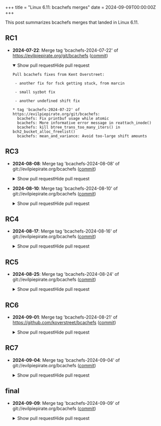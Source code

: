 +++
title = "Linux 6.11: bcachefs merges"
date = 2024-09-09T00:00:00Z
+++

This post summarizes bcachefs merges that landed in Linux 6.11.

## RC1

- **2024-07-22**: Merge tag 'bcachefs-2024-07-22' of https://evilpiepirate.org/git/bcachefs ([commit](https://git.kernel.org/torvalds/c/dd018c238b8489b6dd8c06f6b962ea75d79115ff))
  <details open>
  <summary><span class="summary-closed-label">Show pull request</span><span class="summary-open-label">Hide pull request</span></summary>

  ```text
  Pull bcachefs fixes from Kent Overstreet:
  
   - another fix for fsck getting stuck, from marcin
  
   - small syzbot fix
  
   - another undefined shift fix
  
  * tag 'bcachefs-2024-07-22' of https://evilpiepirate.org/git/bcachefs:
    bcachefs: Fix printbuf usage while atomic
    bcachefs: More informative error message in reattach_inode()
    bcachefs: kill btree_trans_too_many_iters() in bch2_bucket_alloc_freelist()
    bcachefs: mean_and_variance: Avoid too-large shift amounts
  ```
  </details>

## RC3

- **2024-08-08**: Merge tag 'bcachefs-2024-08-08' of git://evilpiepirate.org/bcachefs ([commit](https://git.kernel.org/torvalds/c/b3f5620f76f9a6da024bd243a73fa8e2df520c5a))
  <details>
  <summary><span class="summary-closed-label">Show pull request</span><span class="summary-open-label">Hide pull request</span></summary>

  ```text
  Pull bcachefs fixes from Kent Overstreet:
   "Assorted little stuff:
  
     - lockdep fixup for lockdep_set_notrack_class()
  
     - we can now remove a device when using erasure coding without
       deadlocking, though we still hit other issues
  
     - the 'allocator stuck' timeout is now configurable, and messages are
       ratelimited. The default timeout has been increased from 10 seconds
       to 30"
  
  * tag 'bcachefs-2024-08-08' of git://evilpiepirate.org/bcachefs:
    bcachefs: Use bch2_wait_on_allocator() in btree node alloc path
    bcachefs: Make allocator stuck timeout configurable, ratelimit messages
    bcachefs: Add missing path_traverse() to btree_iter_next_node()
    bcachefs: ec should not allocate from ro devs
    bcachefs: Improved allocator debugging for ec
    bcachefs: Add missing bch2_trans_begin() call
    bcachefs: Add a comment for bucket helper types
    bcachefs: Don't rely on implicit unsigned -> signed integer conversion
    lockdep: Fix lockdep_set_notrack_class() for CONFIG_LOCK_STAT
    bcachefs: Fix double free of ca->buckets_nouse
  ```
  </details>

- **2024-08-10**: Merge tag 'bcachefs-2024-08-10' of git://evilpiepirate.org/bcachefs ([commit](https://git.kernel.org/torvalds/c/31b244460634c74430745a74e56f5c88c43f079b))
  <details>
  <summary><span class="summary-closed-label">Show pull request</span><span class="summary-open-label">Hide pull request</span></summary>

  ```text
  Pull more bcachefs fixes from Kent Overstreet:
   "A couple last minute fixes for the new disk accounting
  
     - fix a bug that was causing ACLs to seemingly "disappear"
  
     - new on disk format version, bcachefs_metadata_version_disk_accounting_v3
  
       bcachefs_metadata_version_disk_accounting_v2 accidentally included
       padding in disk_accounting_key; fortunately, 6.11 isn't out yet so
       we can fix this with another version bump"
  
  * tag 'bcachefs-2024-08-10' of git://evilpiepirate.org/bcachefs:
    bcachefs: bcachefs_metadata_version_disk_accounting_v3
    bcachefs: improve bch2_dev_usage_to_text()
    bcachefs: bch2_accounting_invalid()
    bcachefs: Switch to .get_inode_acl()
  ```
  </details>

## RC4

- **2024-08-17**: Merge tag 'bcachefs-2024-08-16' of git://evilpiepirate.org/bcachefs ([commit](https://git.kernel.org/torvalds/c/b71817585383d96ddc51ebd126f6253fdb9a8568))
  <details>
  <summary><span class="summary-closed-label">Show pull request</span><span class="summary-open-label">Hide pull request</span></summary>

  ```text
  Pull bcachefs fixes from Kent OverstreetL
  
   - New on disk format version, bcachefs_metadata_version_disk_accounting_inum
  
     This adds one more disk accounting counter, which counts disk usage
     and number of extents per inode number. This lets us track
     fragmentation, for implementing defragmentation later, and it also
     counts disk usage per inode in all snapshots, which will be a useful
     thing to expose to users.
  
   - One performance issue we've observed is threads spinning when they
     should be waiting for dirty keys in the key cache to be flushed by
     journal reclaim, so we now have hysteresis for the waiting thread, as
     well as improving the tracepoint and a new time_stat, for tracking
     time blocked waiting on key cache flushing.
  
  ... and various assorted smaller fixes.
  
  * tag 'bcachefs-2024-08-16' of git://evilpiepirate.org/bcachefs:
    bcachefs: Fix locking in __bch2_trans_mark_dev_sb()
    bcachefs: fix incorrect i_state usage
    bcachefs: avoid overflowing LRU_TIME_BITS for cached data lru
    bcachefs: Fix forgetting to pass trans to fsck_err()
    bcachefs: Increase size of cuckoo hash table on too many rehashes
    bcachefs: bcachefs_metadata_version_disk_accounting_inum
    bcachefs: Kill __bch2_accounting_mem_mod()
    bcachefs: Make bkey_fsck_err() a wrapper around fsck_err()
    bcachefs: Fix warning in __bch2_fsck_err() for trans not passed in
    bcachefs: Add a time_stat for blocked on key cache flush
    bcachefs: Improve trans_blocked_journal_reclaim tracepoint
    bcachefs: Add hysteresis to waiting on btree key cache flush
    lib/generic-radix-tree.c: Fix rare race in __genradix_ptr_alloc()
    bcachefs: Convert for_each_btree_node() to lockrestart_do()
    bcachefs: Add missing downgrade table entry
    bcachefs: disk accounting: ignore unknown types
    bcachefs: bch2_accounting_invalid() fixup
    bcachefs: Fix bch2_trigger_alloc when upgrading from old versions
    bcachefs: delete faulty fastpath in bch2_btree_path_traverse_cached()
  ```
  </details>

## RC5

- **2024-08-25**: Merge tag 'bcachefs-2024-08-24' of git://evilpiepirate.org/bcachefs ([commit](https://git.kernel.org/torvalds/c/72bea05cb1ad486b1a850f584cc93b651579ad2f))
  <details>
  <summary><span class="summary-closed-label">Show pull request</span><span class="summary-open-label">Hide pull request</span></summary>

  ```text
  Pull bcachefs fixes from Kent Overstreet:
  
   - assorted syzbot fixes
  
   - some upgrade fixes for old (pre 1.0) filesystems
  
   - fix for moving data off a device that was switched to durability=0
     after data had been written to it.
  
   - nocow deadlock fix
  
   - fix for new rebalance_work accounting
  
  * tag 'bcachefs-2024-08-24' of git://evilpiepirate.org/bcachefs: (28 commits)
    bcachefs: Fix rebalance_work accounting
    bcachefs: Fix failure to flush moves before sleeping in copygc
    bcachefs: don't use rht_bucket() in btree_key_cache_scan()
    bcachefs: add missing inode_walker_exit()
    bcachefs: clear path->should_be_locked in bch2_btree_key_cache_drop()
    bcachefs: Fix double assignment in check_dirent_to_subvol()
    bcachefs: Fix refcounting in discard path
    bcachefs: Fix compat issue with old alloc_v4 keys
    bcachefs: Fix warning in bch2_fs_journal_stop()
    fs/super.c: improve get_tree() error message
    bcachefs: Fix missing validation in bch2_sb_journal_v2_validate()
    bcachefs: Fix replay_now_at() assert
    bcachefs: Fix locking in bch2_ioc_setlabel()
    bcachefs: fix failure to relock in btree_node_fill()
    bcachefs: fix failure to relock in bch2_btree_node_mem_alloc()
    bcachefs: unlock_long() before resort in journal replay
    bcachefs: fix missing bch2_err_str()
    bcachefs: fix time_stats_to_text()
    bcachefs: Fix bch2_bucket_gens_init()
    bcachefs: Fix bch2_trigger_alloc assert
    ...
  ```
  </details>

## RC6

- **2024-09-01**: Merge tag 'bcachefs-2024-08-21' of https://github.com/koverstreet/bcachefs ([commit](https://git.kernel.org/torvalds/c/a4c763129fbcc7da5d3134ea95f9577f25bc637d))
  <details>
  <summary><span class="summary-closed-label">Show pull request</span><span class="summary-open-label">Hide pull request</span></summary>

  ```text
  Push bcachefs fixes from Kent Overstreet:
   "The data corruption in the buffered write path is troubling; inode
    lock should not have been able to cause that...
  
     - Fix a rare data corruption in the rebalance path, caught as a nonce
       inconsistency on encrypted filesystems
  
     - Revert lockless buffered write path
  
     - Mark more errors as autofix"
  
  * tag 'bcachefs-2024-08-21' of https://github.com/koverstreet/bcachefs:
    bcachefs: Mark more errors as autofix
    bcachefs: Revert lockless buffered IO path
    bcachefs: Fix bch2_extents_match() false positive
    bcachefs: Fix failure to return error in data_update_index_update()
  ```
  </details>

## RC7

- **2024-09-04**: Merge tag 'bcachefs-2024-09-04' of git://evilpiepirate.org/bcachefs ([commit](https://git.kernel.org/torvalds/c/c763c43396883456ef57e5e78b64d3c259c4babc))
  <details>
  <summary><span class="summary-closed-label">Show pull request</span><span class="summary-open-label">Hide pull request</span></summary>

  ```text
  Pull bcachefs fixes from Kent Overstreet:
  
   - Fix a typo in the rebalance accounting changes
  
   - BCH_SB_MEMBER_INVALID: small on disk format feature which will be
     needed for full erasure coding support; this is only the minimum so
     that 6.11 can handle future versions without barfing.
  
  * tag 'bcachefs-2024-09-04' of git://evilpiepirate.org/bcachefs:
    bcachefs: BCH_SB_MEMBER_INVALID
    bcachefs: fix rebalance accounting
  ```
  </details>

## final

- **2024-09-09**: Merge tag 'bcachefs-2024-09-09' of git://evilpiepirate.org/bcachefs ([commit](https://git.kernel.org/torvalds/c/bc83b4d1f08695e85e85d36f7b803da58010161d))
  <details>
  <summary><span class="summary-closed-label">Show pull request</span><span class="summary-open-label">Hide pull request</span></summary>

  ```text
  Pull bcachefs fixes from Kent Overstreet:
  
   - fix ca->io_ref usage; analagous to previous patch doing that for main
     discard path
  
   - cond_resched() in __journal_keys_sort(), cutting down on "hung task"
     warnings when journal is big
  
   - rest of basic BCH_SB_MEMBER_INVALID support
  
   - and the critical one: don't delete open files in online fsck, this
     was causing the "dirent points to inode that doesn't point back"
     inconsistencies some users were seeing
  
  * tag 'bcachefs-2024-09-09' of git://evilpiepirate.org/bcachefs:
    bcachefs: Don't delete open files in online fsck
    bcachefs: fix btree_key_cache sysfs knob
    bcachefs: More BCH_SB_MEMBER_INVALID support
    bcachefs: Simplify bch2_bkey_drop_ptrs()
    bcachefs: Add a cond_resched() to __journal_keys_sort()
    bcachefs: Fix ca->io_ref usage
  ```
  </details>
